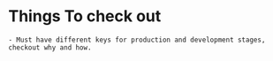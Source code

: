 # Things To check out
    - Must have different keys for production and development stages, checkout why and how.